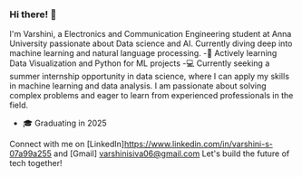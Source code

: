 ### Hi there! 👋
I'm Varshini, a Electronics and Communication Engineering student at Anna University passionate about Data science and AI. Currently diving deep into machine learning and natural language processing.
-🌱 Actively learning Data Visualization and Python for ML projects
-💻 Currently seeking a summer internship opportunity in data science, where I can apply my skills in machine learning and data analysis. I am passionate about solving 
    complex problems and eager to learn from experienced professionals in the field.
- 🎓 Graduating in 2025

Connect with me on [LinkedIn]https://www.linkedin.com/in/varshini-s-07a99a255 and [Gmail] varshinisiva06@gmail.com
Let's build the future of tech together!
